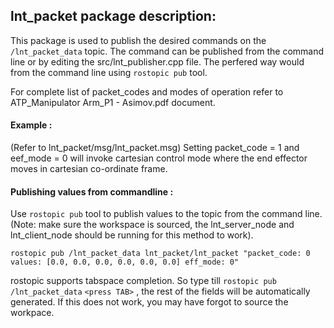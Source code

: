 ## lnt_packet package description:

This package is used to publish the desired commands on the `/lnt_packet_data` topic. The command can be published from the 
command line or by editing the src/lnt_publisher.cpp file. The perfered way would from the command line using `rostopic pub` tool.

For complete list of packet_codes and modes of operation refer to ATP_Manipulator Arm_P1 - Asimov.pdf document. 

#### Example :
(Refer to lnt_packet/msg/lnt_packet.msg)
Setting packet_code = 1 and eef_mode = 0 will invoke cartesian control mode where the end effector moves in cartesian co-ordinate 
frame.

#### Publishing values from commandline :

Use `rostopic pub` tool to publish values to the topic from the command line. (Note: make sure the workspace is sourced, the 
lnt_server_node and lnt_client_node should be running for this method to work).

`rostopic pub /lnt_packet_data lnt_packet/lnt_packet "packet_code: 0
values: [0.0, 0.0, 0.0, 0.0, 0.0, 0.0]
eff_mode: 0"`

rostopic supports tabspace completion. So type till `rostopic pub /lnt_packet_data` `<press TAB>` , the rest of the fields will be 
automatically generated. If this does not work, you may have forgot to source the workpace.
